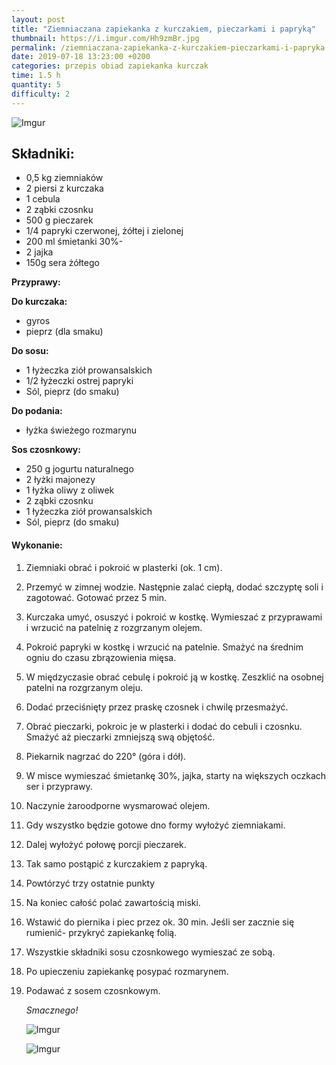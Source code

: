 ```yaml
---
layout: post
title: "Ziemniaczana zapiekanka z kurczakiem, pieczarkami i papryką"
thumbnail: https://i.imgur.com/Hh9zmBr.jpg
permalink: /ziemniaczana-zapiekanka-z-kurczakiem-pieczarkami-i-papryka
date: 2019-07-18 13:23:00 +0200
categories: przepis obiad zapiekanka kurczak
time: 1.5 h
quantity: 5
difficulty: 2
---
```


![Imgur](https://imgur.com/Hh9zmBr.jpg)

## Składniki:

- 0,5 kg ziemniaków
- 2 piersi z kurczaka
- 1 cebula
- 2 ząbki czosnku
- 500 g pieczarek
- 1/4 papryki czerwonej, żółtej i zielonej
- 200 ml śmietanki 30%-
- 2 jajka
- 150g sera żółtego

**Przyprawy:**

**Do kurczaka:**

- gyros
- pieprz (dla smaku)

**Do sosu:**

- 1 łyżeczka ziół prowansalskich
- 1/2 łyżeczki ostrej papryki
- Sól, pieprz (do smaku)

**Do podania:**

- łyżka świeżego rozmarynu

**Sos czosnkowy:**

- 250 g jogurtu naturalnego
- 2 łyżki majonezy
- 1 łyżka oliwy z oliwek
- 2 ząbki czosnku
- 1 łyżeczka ziół prowansalskich
- Sól, pieprz (do smaku)

#### Wykonanie:

1. Ziemniaki obrać i pokroić w plasterki (ok. 1 cm).

2. Przemyć w zimnej wodzie. Następnie zalać ciepłą, dodać szczyptę soli i zagotować. Gotować przez 5 min.

3. Kurczaka umyć, osuszyć i pokroić w kostkę. Wymieszać z przyprawami i wrzucić na patelnię z rozgrzanym olejem.

4. Pokroić papryki w kostkę i wrzucić na patelnie. Smażyć na średnim ogniu do czasu zbrązowienia mięsa.

5. W międzyczasie obrać cebulę i pokroić ją w kostkę. Zeszklić na osobnej patelni na rozgrzanym oleju.

6. Dodać przeciśnięty przez praskę czosnek i chwilę przesmażyć.

7. Obrać pieczarki, pokroic je w plasterki i dodać do cebuli i czosnku. Smażyć aż pieczarki zmniejszą swą objętość.

8. Piekarnik nagrzać do 220° (góra i dół).

9. W misce wymieszać śmietankę 30%, jajka, starty na większych oczkach ser i przyprawy.

10. Naczynie żaroodporne wysmarować olejem.

11. Gdy wszystko będzie gotowe dno formy wyłożyć ziemniakami.

12. Dalej wyłożyć połowę porcji pieczarek.

13. Tak samo postąpić z kurczakiem z papryką.

14. Powtórzyć trzy ostatnie punkty

15. Na koniec całość polać zawartością miski.

16. Wstawić do piernika i piec przez ok. 30 min. Jeśli ser zacznie się rumienić- przykryć zapiekankę folią.

17. Wszystkie składniki sosu czosnkowego wymieszać ze sobą.

18. Po upieczeniu zapiekankę posypać rozmarynem.

19. Podawać z sosem czosnkowym.


    *Smacznego!*

    ![Imgur](https://i.imgur.com/zVZJM9s.jpg)

    ![Imgur](https://i.imgur.com/eEs4Jkb.jpg)
